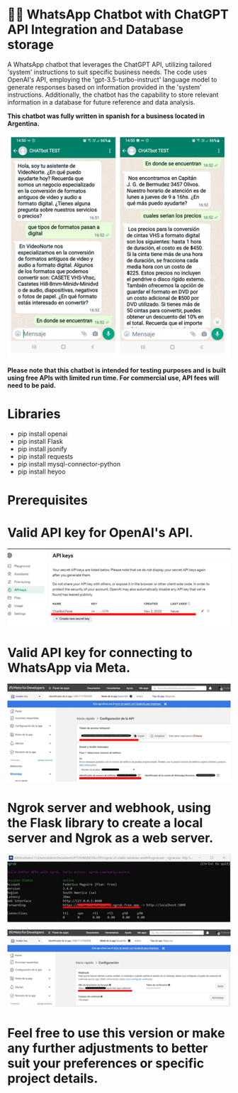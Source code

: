 # :robot::speech_balloon: WhatsApp Chatbot with ChatGPT API Integration and Database storage
A WhatsApp chatbot that leverages the ChatGPT API, utilizing tailored 'system' instructions to suit specific business needs. The code uses OpenAI's API, employing the 'gpt-3.5-turbo-instruct' language model to generate responses based on information provided in the 'system' instructions.
Additionally, the chatbot has the capability to store relevant information in a database for future reference and data analysis.

**This chatbot was fully written in spanish for a business located in Argentina.**

![image](https://github.com/FedeMaguire/FedeMaguire-Whatsapp-ChatGPT-Chatbot/blob/main/screenshots/whatsapp%20chat.jpg?raw=true)


**Please note that this chatbot is intended for testing purposes and is built using free APIs with limited run time. For commercial use, API fees will need to be paid.**

# Libraries

- pip install openai
- pip install Flask
- pip install jsonify
- pip install requests
- pip install mysql-connector-python
- pip install heyoo

 # Prerequisites

# Valid API key for OpenAI's API.

![image](https://github.com/FedeMaguire/FedeMaguire-Whatsapp-ChatGPT-Chatbot/blob/main/screenshots/openai%20api.jpg?raw=true)
 
 # Valid API key for connecting to WhatsApp via Meta.
 
![image](https://github.com/FedeMaguire/FedeMaguire-Whatsapp-ChatGPT-Chatbot/blob/main/screenshots/token.jpg?raw=true)

 # Ngrok server and webhook, using the Flask library to create a local server and Ngrok as a web server.

![image](https://github.com/FedeMaguire/FedeMaguire-Whatsapp-ChatGPT-Chatbot/blob/main/screenshots/ngrok.jpg?raw=true)

![image](https://github.com/FedeMaguire/FedeMaguire-Whatsapp-ChatGPT-Chatbot/blob/main/screenshots/url%20devolucion.jpg?raw=true)

# Feel free to use this version or make any further adjustments to better suit your preferences or specific project details.

